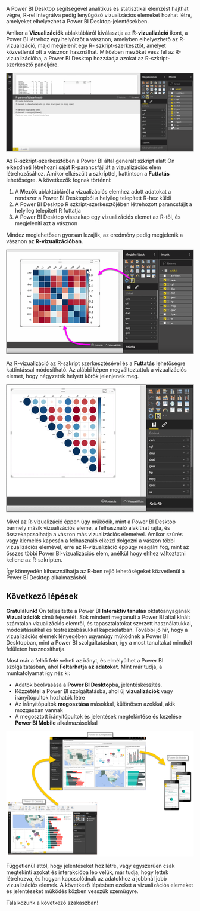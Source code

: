 A Power BI Desktop segítségével analitikus és statisztikai elemzést hajthat végre, R-rel integrálva pedig lenyűgöző vizualizációs elemeket hozhat létre, amelyeket elhelyezhet a Power BI Desktop-jelentésekben.

Amikor a **Vizualizációk** ablaktábláról kiválasztja az **R-vizualizáció** ikont, a Power BI létrehoz egy helyőrzőt a vásznon, amelyben elhelyezhető az R-vizualizáció, majd megjelenít egy R- szkript-szerkesztőt, amelyet közvetlenül ott a vásznon használhat. Miközben mezőket vesz fel az R-vizualizációba, a Power BI Desktop hozzáadja azokat az R-szkript-szerkesztő paneljére.

![](media/3-11h-r-visual-integration/3-11h_1.png)

Az R-szkript-szerkesztőben a Power BI által generált szkript alatt Ön elkezdheti létrehozni saját R-parancsfájlját a vizualizációs elem létrehozásához. Amikor elkészült a szkripttel, kattintson a **Futtatás** lehetőségre. A következők fognak történni:

1. A **Mezők** ablaktábláról a vizualizációs elemhez adott adatokat a rendszer a Power BI Desktopból a helyileg telepített R-hez küldi
2. A Power BI Desktop R szkript-szerkesztőjében létrehozott parancsfájlt a helyileg telepített R futtatja
3. A Power BI Desktop visszakap egy vizualizációs elemet az R-től, és megjeleníti azt a vásznon

Mindez meglehetősen gyorsan lezajlik, az eredmény pedig megjelenik a vásznon az **R-vizualizációban**.

![](media/3-11h-r-visual-integration/3-11h_2.png)

Az R-vizualizáció az R-szkript szerkesztésével és a **Futtatás** lehetőségre kattintással módosítható. Az alábbi képen megváltoztattuk a vizualizációs elemet, hogy négyzetek helyett körök jelenjenek meg.

![](media/3-11h-r-visual-integration/3-11h_3.png)

Mivel az R-vizualizáció éppen úgy működik, mint a Power BI Desktop bármely másik vizualizációs eleme, a felhasználó alakíthat rajta, és összekapcsolhatja a vászon más vizualizációs elemeivel. Amikor szűrés vagy kiemelés kapcsán a felhasználó elkezd dolgozni a vászon többi vizualizációs elemével, erre az R-vizualizáció éppúgy reagálni fog, mint az összes többi Power BI-vizualizációs elem, anélkül hogy ehhez változtatni kellene az R-szkripten.

Így könnyedén kihasználhatja az R-ben rejlő lehetőségeket közvetlenül a Power BI Desktop alkalmazásból.

## <a name="next-steps"></a>Következő lépések
**Gratulálunk!** Ön teljesítette a Power BI **Interaktív tanulás** oktatóanyagának **Vizualizációk** című fejezetét. Sok mindent megtanult a Power BI által kínált számtalan vizualizációs elemről, és tapasztalatokat szerzett használatukkal, módosításukkal és testreszabásukkal kapcsolatban. További jó hír, hogy a vizualizációs elemek lényegében ugyanúgy működnek a Power BI Desktopban, mint a Power BI szolgáltatásban, így a most tanultakat mindkét felületen hasznosíthatja.

Most már a felhő felé veheti az irányt, és elmélyülhet a Power BI szolgáltatásban, ahol **Feltárhatja az adatokat**. Mint már tudja, a munkafolyamat így néz ki:

* Adatok beolvasása a **Power BI Desktop**ba, jelentéskészítés.
* Közzététel a Power BI szolgáltatásba, ahol új **vizualizációk** vagy irányítópultok hozhatók létre
* Az irányítópultok **megosztása** másokkal, különösen azokkal, akik mozgásban vannak
* A megosztott irányítópultok és jelentések megtekintése és kezelése **Power BI Mobile** alkalmazásokkal

![](media/3-11h-r-visual-integration/c0a1_1.png)

Függetlenül attól, hogy jelentéseket hoz létre, vagy egyszerűen csak megtekinti azokat és interakcióba lép velük, már tudja, hogy lettek létrehozva, és hogyan kapcsolódnak az adatokhoz a jobbnál jobb vizualizációs elemek. A következő lépésben ezeket a vizualizációs elemeket és jelentéseket működés közben vesszük szemügyre.

Találkozunk a következő szakaszban!


